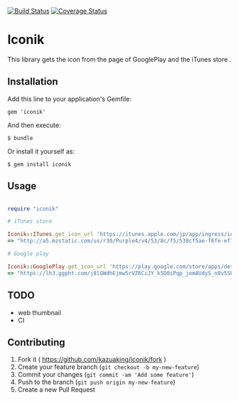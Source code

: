 [![Build Status](https://travis-ci.org/kazuaking/iconik.png)](https://travis-ci.org/kazuaking/iconik)
[![Coverage Status](https://coveralls.io/repos/kazuaking/iconik/badge.png?branch=master)](https://coveralls.io/r/kazuaking/iconik?branch=master)

# Iconik

This library gets the icon from the page of GooglePlay and the iTunes store .


## Installation

Add this line to your application's Gemfile:

    gem 'iconik'

And then execute:

    $ bundle

Or install it yourself as:

    $ gem install iconik

## Usage

```ruby

require "iconik"

# iTunes store

Iconik::ITunes.get_icon_url 'https://itunes.apple.com/jp/app/ingress/id576505181?mt=8'
=> "http://a5.mzstatic.com/us/r30/Purple4/v4/53/8c/f5/538cf5ae-f6fe-ef7b-15fd-bb7d7d84563a/mzl.vwbatafr.175x175-75.jpg"

# Google play

Iconik::GooglePlay.get_icon_url 'https://play.google.com/store/apps/details?id=com.nianticproject.ingress&hl=ja'
=> "https://lh3.ggpht.com/j8lGWdhEjmw5rVZ6CiJY_k5D0iPqp_jomAUdyS_n8v5SUQVb8Dt-USXUZXmx1QAca8zJ=w300"

```

## TODO


- web thumbnail
- CI


## Contributing

1. Fork it ( https://github.com/kazuaking/iconik/fork )
2. Create your feature branch (`git checkout -b my-new-feature`)
3. Commit your changes (`git commit -am 'Add some feature'`)
4. Push to the branch (`git push origin my-new-feature`)
5. Create a new Pull Request
